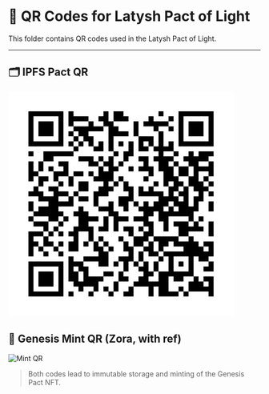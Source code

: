 # 📎 QR Codes for Latysh Pact of Light

This folder contains QR codes used in the Latysh Pact of Light.

---

## 🗂️ IPFS Pact QR  
![IPFS QR](pact_ipfs_qr_2025.png)

## 🧬 Genesis Mint QR (Zora, with ref)  
![Mint QR](latysh_pact_zora_qr.png)

> Both codes lead to immutable storage and minting of the Genesis Pact NFT.
